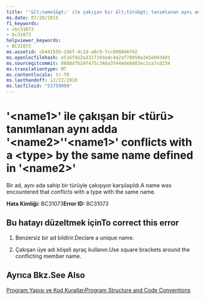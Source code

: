 ```yaml
---
title: "'&lt;name1&gt;' ile çakışan bir &lt;türü&gt; tanımlanan aynı adda '&lt;name2&gt;'"
ms.date: 07/20/2015
f1_keywords:
- vbc31073
- bc31073
helpviewer_keywords:
- BC31073
ms.assetid: cb44155b-2d6f-4c1d-a8c9-7cc098846fd2
ms.openlocfilehash: e516fde2a3317103edc442af78950a345e0934d1
ms.sourcegitcommit: 0888d7b24f475c346a3f444de8d83ec1ca7cd234
ms.translationtype: MT
ms.contentlocale: tr-TR
ms.lasthandoff: 12/22/2018
ms.locfileid: "53759099"
---
```

# <a name="ltname1gt-conflicts-with-a-lttypegt-by-the-same-name-defined-in-ltname2gt"></a><span data-ttu-id="ff2f7-102">'&lt;name1&gt;' ile çakışan bir &lt;türü&gt; tanımlanan aynı adda '&lt;name2&gt;'</span><span class="sxs-lookup"><span data-stu-id="ff2f7-102">'&lt;name1&gt;' conflicts with a &lt;type&gt; by the same name defined in '&lt;name2&gt;'</span></span>
<span data-ttu-id="ff2f7-103">Bir ad, aynı ada sahip bir türüyle çakışıyor karşılaşıldı.</span><span class="sxs-lookup"><span data-stu-id="ff2f7-103">A name was encountered that conflicts with a type with the same name.</span></span>  
  
 <span data-ttu-id="ff2f7-104">**Hata Kimliği:** BC31073</span><span class="sxs-lookup"><span data-stu-id="ff2f7-104">**Error ID:** BC31073</span></span>  
  
## <a name="to-correct-this-error"></a><span data-ttu-id="ff2f7-105">Bu hatayı düzeltmek için</span><span class="sxs-lookup"><span data-stu-id="ff2f7-105">To correct this error</span></span>  
  
1.  <span data-ttu-id="ff2f7-106">Benzersiz bir ad bildirir.</span><span class="sxs-lookup"><span data-stu-id="ff2f7-106">Declare a unique name.</span></span>  
  
2.  <span data-ttu-id="ff2f7-107">Çakışan üye adı köşeli ayraç kullanın.</span><span class="sxs-lookup"><span data-stu-id="ff2f7-107">Use square brackets around the conflicting member name.</span></span>  
  
## <a name="see-also"></a><span data-ttu-id="ff2f7-108">Ayrıca Bkz.</span><span class="sxs-lookup"><span data-stu-id="ff2f7-108">See Also</span></span>  
 [<span data-ttu-id="ff2f7-109">Program Yapısı ve Kod Kuralları</span><span class="sxs-lookup"><span data-stu-id="ff2f7-109">Program Structure and Code Conventions</span></span>](../../visual-basic/programming-guide/program-structure/program-structure-and-code-conventions.md)
